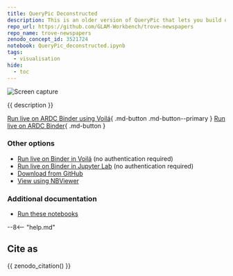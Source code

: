 ```yaml
---
title: QueryPic Deconstructed
description: This is an older version of QueryPic that lets you build queries using keywords, states, or newspapers.
repo_url: https://github.com/GLAM-Workbench/trove-newspapers
repo_name: trove-newspapers
zenodo_concept_id: 3521724
notebook: QueryPic_deconstructed.ipynb
tags:
  - visualisation
hide:
  - toc
---
```


![Screen capture](../images/querypic-aliens.png)

{{ description }}

[Run live on ARDC Binder using Voilá](https://binderhub.rc.nectar.org.au/v2/gh/GLAM-Workbench/{{repo_name}}/HEAD?urlpath=voila/render/{{notebook}}){ .md-button .md-button--primary } [Run live on ARDC Binder](https://binderhub.rc.nectar.org.au/v2/gh/GLAM-Workbench/{{repo_name}}/HEAD?urlpath=/lab/tree/{{notebook}}){ .md-button }

### Other options

* [Run live on Binder in Voilá](https://mybinder.org/v2/gh/GLAM-Workbench/{{repo_name}}/HEAD?urlpath=voila/render/{{notebook}}) (no authentication required)
* [Run live on Binder in Jupyter Lab](https://mybinder.org/v2/gh/GLAM-Workbench/{{repo_name}}/HEAD?urlpath=/lab/tree/{{notebook}}) (no authentication required)
* [Download from GitHub](https://github.com/GLAM-Workbench/{{repo_name}}/blob/master/{{notebook}})
* [View using NBViewer](https://nbviewer.jupyter.org/github/GLAM-Workbench/{{repo_name}}/blob/master/{{notebook}})

### Additional documentation

* [Run these notebooks](../#run-these-notebooks)

--8<-- "help.md"

## Cite as

{{ zenodo_citation() }}